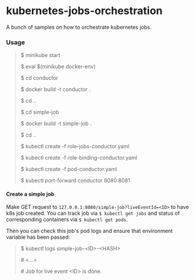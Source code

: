 # kubernetes-jobs-orchestration
A bunch of samples on how to orchestrate kubernetes jobs.

### Usage

> $ minikube start
>
> $ eval $(minikube docker-env)
>
> $ cd conductor
>
> $ docker build -t conductor .
>
> $ cd ..
>
> $ cd simple-job
>
> $ docker build -t simple-job .
>
> $ cd ..
>
> $ kubectl create -f role-jobs-conductor.yaml
>
> $ kubectl create -f role-binding-conductor.yaml
>
> $ kubectl create -f pod-conductor.yaml
>
> $ kubectl port-forward conductor 8080:8081

#### Create a simple job

Make GET request to `127.0.0.1:8080/simple-job?liveEventId=<ID>` to have k8s job created.
You can track job via `$ kubectl get jobs` and status of corresponding
containers via `$ kubectl get pods`.

Then you can check this job's pod logs and ensure that environment variable has been passed:
> $ kubectl logs simple-job-\<ID>-\<HASH>
> 
> \# \<...>
>
> \# Job for live event \<ID> is done.
